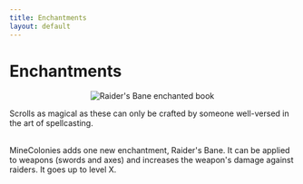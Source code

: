 ```yaml
---
title: Enchantments
layout: default
---
```

# Enchantments

<div class="infobox box text-center">
    <p style="text-align:center;"><img src="../../assets/images/items/enchantedbook.png" alt="Raider's Bane enchanted book"></p>
    Scrolls as magical as these can only be crafted by someone well-versed in the art of spellcasting.
</div>
<br>

MineColonies adds one new enchantment, Raider's Bane. It can be applied to weapons (swords and axes) and increases the weapon's damage against raiders. It goes up to level X.
